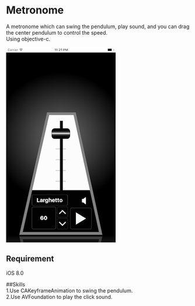 # Metronome
A metronome which can swing the pendulum, play sound, and you can drag the center pendulum to control the speed.    
Using objective-c.  
  
![alt tag](https://github.com/chunpinglai/Metronome/blob/master/metronome.png)

## Requirement
iOS 8.0

##Skills  
1.Use CAKeyframeAnimation to swing the pendulum.  
2.Use AVFoundation to play the click sound.  
